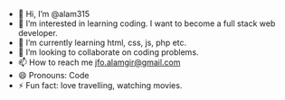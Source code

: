 - 👋 Hi, I’m @alam315
- 👀 I’m interested in learning coding. I want to become a full stack web developer.
- 🌱 I’m currently learning html, css, js, php etc.
- 💞️ I’m looking to collaborate on coding problems.
- 📫 How to reach me jfo.alamgir@gmail.com
- 😄 Pronouns: Code
- ⚡ Fun fact: love travelling, watching movies.

<!---
alam315/alam315 is a ✨ special ✨ repository because its `README.md` (this file) appears on your GitHub profile.
You can click the Preview link to take a look at your changes.
--->
